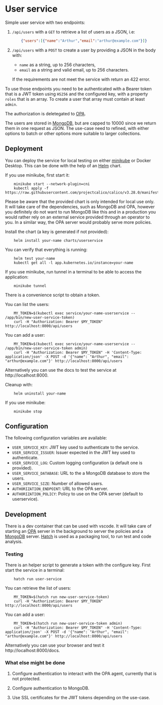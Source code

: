 # User service

Simple user service with two endpoints:

1. `/api/users` with a `GET` to retrieve a list of users as a JSON, i.e:

    ```json
        {"users":[{"name":"Arthur","email":"arthur@example.com"}]}
    ```

2. `/api/users` with a `POST` to create a user by providing a JSON in the body
    with:
    - `name` as a string, up to 256 characters,
    - `email` as a string and valid email, up to 256 characters.

    If the requirements are not meet the service with return an 422 error.

To use those endpoints you need to be authenticated with a Bearer token that
is a JWT token using `HS256` and the configured key, with a property `roles`
that is an array. To create a user that array must contain at least `admin`.

The authorization is deletegated to [OPA](https://www.openpolicyagent.org/).

The users are stored in [MongoDB](https://www.mongodb.com/), but are capped to
10000 since we return them in one request as JSON. The use-case need to refined,
with either options to batch or other options more suitable to larger
collections.

## Deployment

You can deploy the service for local testing on either
[minikube](https://minikube.sigs.k8s.io/docs/) or  Docker Desktop. This can be
done with the help of an [Helm](https://helm.sh/) chart.

If you use minikube, first start it:

```shell
    minikube start --network-plugin=cni
    kubectl apply -f https://raw.githubusercontent.com/projectcalico/calico/v3.28.0/manifests/calico.yaml
```

Please be aware that the provided chart is only intended for local use only. It
will take care of the dependencies, such as MongoDB and OPA, however you
definitely do not want to run MongoDB like this and in a production you would
rather rely on an external service provided through an operator to you. In a
similar way, the OPA server would probably serve more policies.

Install the chart (a key is generated if not provided):

```shell
    helm install your-name charts/userservice
```

You can verify that everything is running:

```shell
    helm test your-name
    kubectl get all -l app.kubernetes.io/instance=your-name
```

If you use minikube, run tunnel in a terminal to be able to access the
application:

```shell
    minikube tunnel
```

There is a convenience script to obtain a token.

You can list the users:

```shell
    MY_TOKEN=$(kubectl exec service/your-name-userservice -- /app/bin/new-user-service-token)
    curl -H "Authorization: Bearer $MY_TOKEN" http://localhost:8000/api/users
```

You can add a user:

```shell
    MY_TOKEN=$(kubectl exec service/your-name-userservice -- /app/bin/new-user-service-token admin)
    curl -H "Authorization: Bearer $MY_TOKEN" -H 'Content-Type: application/json' -X POST -d '{"name": "Arthur", "email": "arthur@example.com"}' http://localhost:8000/api/users
```

Alternatively you can use the docs to test the service at http://localhost:8000.

Cleanup with:

```shell
    helm uninstall your-name
```

If you use minikube:

```shell
    minikube stop
```

## Configuration

The following configuration variables are available:

- `USER_SERVICE_KEY`: JWT key used to authenticate to the service.
- `USER_SERVICE_ISSUER`: Issuer expected in the JWT key used to authenticate.
- `USER_SERVICE_LOG`: Custom logging configuration (a default one is provided).
- `USER_SERVICE_DATABASE`: URL to the a MongoDB database to store the users.
- `USER_SERVICE_SIZE`: Number of allowed users.
- `AUTHORIZATION_ENDPOINT`: URL to the OPA server.
- `AUTHORIZATION_POLICY`: Policy to use on the OPA server (default to userservice).

## Development

There is a dev container that can be used with vscode. It will take care of
starting an [OPA](https://www.openpolicyagent.org/) server in the background
to server the policies and a [MongoDB](https://www.mongodb.com/) server.
[Hatch](https://hatch.pypa.io/latest/) is used as a packaging tool, to run
test and code analysis.

### Testing

There is an helper script to generate a token with the configure key. First
start the service in a terminal:

```shell
    hatch run user-service
```

You can retrieve the list of users:

```shell
    MY_TOKEN=$(hatch run new-user-service-token)
    curl -H "Authorization: Bearer $MY_TOKEN" http://localhost:8000/api/users
```

You can add a user:

```shell
    MY_TOKEN=$(hatch run new-user-service-token admin)
    curl -H "Authorization: Bearer $MY_TOKEN" -H 'Content-Type: application/json' -X POST -d '{"name": "Arthur", "email": "arthur@example.com"}' http://localhost:8000/api/users
```

Alternatively you can use your browser and test it http://localhost:8000/docs.

### What else might be done

1. Configure authentication to interact with the OPA agent, currently that is
   not protected.

2. Configure authentication to MongoDB.

3. Use SSL certificates for the JWT tokens depending on the use-case.
